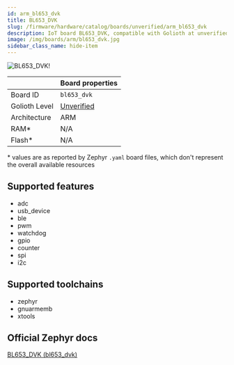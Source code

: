 ```yaml
---
id: arm_bl653_dvk
title: BL653_DVK
slug: /firmware/hardware/catalog/boards/unverified/arm_bl653_dvk
description: IoT board BL653_DVK, compatible with Golioth at unverified level.
image: /img/boards/arm/bl653_dvk.jpg
sidebar_class_name: hide-item
---
```


[//]: # (This is an auto-generated file, do not edit! Changes to it will be lost upon re-generation)

![BL653_DVK!](/img/boards/arm/bl653_dvk.jpg "BL653_DVK")

|                | Board properties     |
| -------------  | -------------------- |
| Board ID       | `bl653_dvk` |
| Golioth Level  | [Unverified](/firmware/hardware#unverified-boards) |
| Architecture   | ARM |
| RAM*           | N/A |
| Flash*         | N/A |

\* values are as reported by Zephyr `.yaml` board files, which don't represent the overall available resources



## Supported features

* adc
* usb_device
* ble
* pwm
* watchdog
* gpio
* counter
* spi
* i2c

## Supported toolchains

* zephyr
* gnuarmemb
* xtools

## Official Zephyr docs

[BL653_DVK (bl653_dvk)](https://docs.zephyrproject.org/3.6.0/boards/arm/bl653_dvk/doc/index.html)
